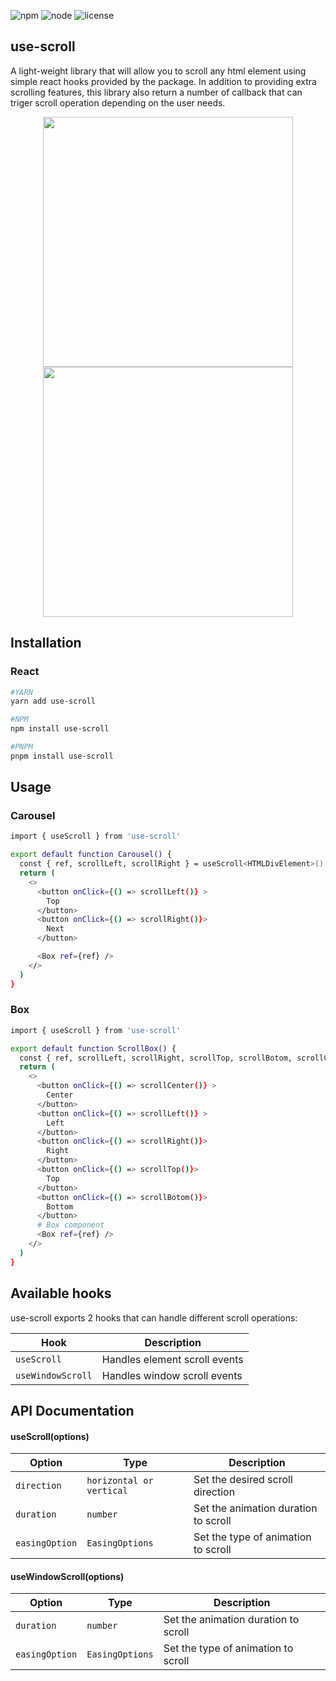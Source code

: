 ![npm](https://img.shields.io/npm/v/scroll-js)
![node](https://img.shields.io/node/v/scroll-js)
![license](https://img.shields.io/npm/l/scroll-js)

## use-scroll

A light-weight library that will allow you to scroll any html element using simple react hooks provided by the package.
In addition to providing extra scrolling features, this library also return a number of callback that can triger scroll operation depending on the user needs.

<p align="middle">
  <img src="https://s9.gifyu.com/images/ezgif.com-gif-maker3092e8916a41884d.gif" width="400"/>
  <img src="https://s3.gifyu.com/images/ezgif.com-gif-maker-1c4ee7c66dcd4dd01.gif" width="400"/>
</p>

## Installation

### React

```bash
#YARN
yarn add use-scroll

#NPM
npm install use-scroll

#PNPM
pnpm install use-scroll

```

## Usage

### Carousel

```bash
import { useScroll } from 'use-scroll'

export default function Carousel() {
  const { ref, scrollLeft, scrollRight } = useScroll<HTMLDivElement>()
  return (
    <>
      <button onClick={() => scrollLeft()} >
        Top
      </button>
      <button onClick={() => scrollRight()}>
        Next
      </button>

      <Box ref={ref} />
    </>
  )
}
```

### Box

```bash
import { useScroll } from 'use-scroll'

export default function ScrollBox() {
  const { ref, scrollLeft, scrollRight, scrollTop, scrollBotom, scrollCenter } = useScroll<HTMLDivElement>()
  return (
    <>
      <button onClick={() => scrollCenter()} >
        Center
      </button>
      <button onClick={() => scrollLeft()} >
        Left
      </button>
      <button onClick={() => scrollRight()}>
        Right
      </button>
      <button onClick={() => scrollTop()}>
        Top
      </button>
      <button onClick={() => scrollBotom()}>
        Bottom
      </button>
      # Box component
      <Box ref={ref} />
    </>
  )
}
```

## Available hooks

use-scroll exports 2 hooks that can handle different scroll operations:

| Hook              | Description                   |
| ----------------- | ----------------------------- |
| `useScroll`       | Handles element scroll events |
| `useWindowScroll` | Handles window scroll events  |

## API Documentation

#### useScroll(options)

| Option         | Type                     | Description                          |
| -------------- | ------------------------ | ------------------------------------ |
| `direction`    | `horizontal or vertical` | Set the desired scroll direction     |
| `duration`     | `number`                 | Set the animation duration to scroll |
| `easingOption` | `EasingOptions`          | Set the type of animation to scroll  |

#### useWindowScroll(options)

| Option         | Type            | Description                          |
| -------------- | --------------- | ------------------------------------ |
| `duration`     | `number`        | Set the animation duration to scroll |
| `easingOption` | `EasingOptions` | Set the type of animation to scroll  |
